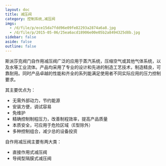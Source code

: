 ```yaml
---
layout: doc
title: 减压阀
category: 控制系统,减压阀
imgs:
  - /d/file/p/ece15da7fdd96e09fe82293a2874a6a8.jpg
  - /d/file/p/2015-05-06/25ea6acd18906e00e05b2a8494325d8b.jpg
sidebar: false
aside: false
outline: false
---
```


斯派莎克阀门自作用减压阀广泛的应用于蒸汽系统，压缩空气或其他气体系统，以及水等工业流体。产品均采用了专业的设计和先进的制造工艺技术，制造精良，可靠耐用。同时产品卓越的性能和齐全的系列能满足使用者不同实际应用的压力控制要求。

其主要优点为：

- 无需外部动力，节约能源
- 安装方便，调试容易
- 免维护
- 精确控制制程压力，改善制程效率，提高产品质量
- 本质安全，可应用于危险区域（E型除外）
- 多种控制组合，减少总的设备投资

自作用减压阀主要有两大类：

- 直接作用式减压阀
- 导阀型隔膜式减压阀

<AllProducts category="控制系统,减压阀" />
